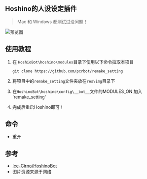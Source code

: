 ## Hoshino的人设设定插件

> Mac 和 Windows 都测试过没问题！
>

![预览图](https://s3.bmp.ovh/imgs/2022/08/25/5a214b4f45372504.png)



## 使用教程

1. 在 `HoshioBot\hoshino\modules`目录下使用以下命令拉取本项目

   ```
   git clone https://github.com/pcrbot/remake_setting
   ```

2. 将项目中的`remake_setting`文件夹放在`res\img`目录下

3. 在`HoshinoBot\hoshino\config\__bot__`文件的MODULES_ON 加入 'remake_setting'

4. 完成后重启Hoshino即可！

   

## 命令

- 重开

  

## 参考

- [Ice-Cirno/HoshinoBot](https://github.com/Ice-Cirno/HoshinoBot/blob/eb4cf4cfcb954010a5c0abecc48c008b73c8c131/hoshino/modules/setu/setu.py)
- 图片资源来源于网络
